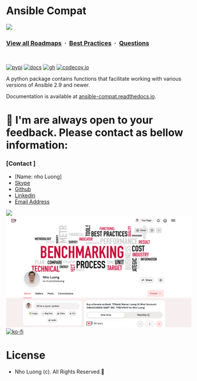 # Ansible Compat

![](https://i.imgur.com/waxVImv.png)
### [View all Roadmaps](https://github.com/nholuongut/all-roadmaps) &nbsp;&middot;&nbsp; [Best Practices](https://github.com/nholuongut/all-roadmaps/blob/main/public/best-practices/) &nbsp;&middot;&nbsp; [Questions](https://www.linkedin.com/in/nholuong/)
<br/>

[![pypi](https://img.shields.io/pypi/v/ansible-compat.svg)](https://pypi.org/project/ansible-compat/)
[![docs](https://readthedocs.org/projects/ansible-compat/badge/?version=latest)](https://ansible-compat.readthedocs.io/en/latest/)
[![gh](https://github.com/ansible-community/ansible-compat/actions/workflows/tox.yml/badge.svg)](https://github.com/ansible-community/ansible-compat/actions/workflows/tox.yml)
[![codecov.io](https://codecov.io/github/ansible-community/ansible-compat/coverage.svg?branch=main)](https://codecov.io/github/ansible-community/ansible-compat?branch=main)

A python package contains functions that facilitate working with various
versions of Ansible 2.9 and newer.

Documentation is available at [ansible-compat.readthedocs.io](https://ansible-compat.readthedocs.io/en/latest/).

# 🚀 I'm are always open to your feedback.  Please contact as bellow information:
### [Contact ]
* [Name: nho Luong]
* [Skype](luongutnho_skype)
* [Github](https://github.com/nholuongut/)
* [Linkedin](https://www.linkedin.com/in/nholuong/)
* [Email Address](luongutnho@hotmail.com)

![](https://i.imgur.com/waxVImv.png)
![](Donate.png)
[![ko-fi](https://ko-fi.com/img/githubbutton_sm.svg)](https://ko-fi.com/nholuong)

# License
* Nho Luong (c). All Rights Reserved.🌟

